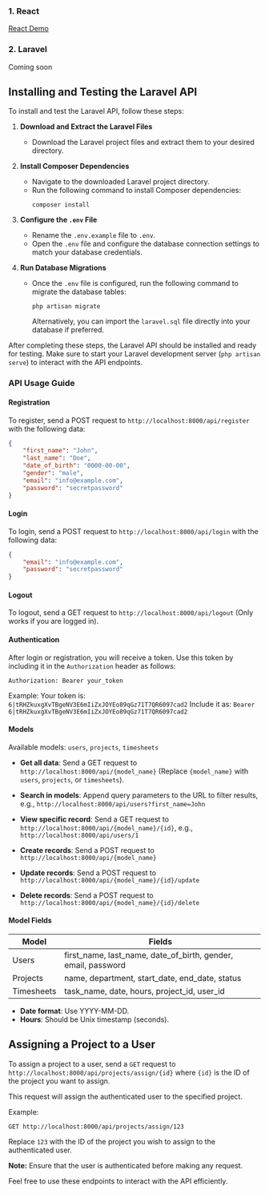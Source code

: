 ### 1. React

[React Demo](https://assessment-gh6j.onrender.com)

### 2. Laravel

Coming soon

## Installing and Testing the Laravel API

To install and test the Laravel API, follow these steps:

1. **Download and Extract the Laravel Files**

    - Download the Laravel project files and extract them to your desired directory.

2. **Install Composer Dependencies**

    - Navigate to the downloaded Laravel project directory.
    - Run the following command to install Composer dependencies:
        ```
        composer install
        ```

3. **Configure the `.env` File**

    - Rename the `.env.example` file to `.env`.
    - Open the `.env` file and configure the database connection settings to match your database credentials.

4. **Run Database Migrations**
    - Once the `.env` file is configured, run the following command to migrate the database tables:
        ```
        php artisan migrate
        ```
        Alternatively, you can import the `laravel.sql` file directly into your database if preferred.

After completing these steps, the Laravel API should be installed and ready for testing. Make sure to start your Laravel development server (`php artisan serve`) to interact with the API endpoints.

### API Usage Guide

#### Registration

To register, send a POST request to `http://localhost:8000/api/register` with the following data:

```json
{
	"first_name": "John",
	"last_name": "Doe",
	"date_of_birth": "0000-00-00",
	"gender": "male",
	"email": "info@example.com",
	"password": "secretpassword"
}
```

#### Login

To login, send a POST request to `http://localhost:8000/api/login` with the following data:

```json
{
	"email": "info@example.com",
	"password": "secretpassword"
}
```

#### Logout

To logout, send a GET request to `http://localhost:8000/api/logout` (Only works if you are logged in).

#### Authentication

After login or registration, you will receive a token. Use this token by including it in the `Authorization` header as follows:

```
Authorization: Bearer your_token
```

Example:
Your token is: `6|tRHZkuxgXvTBgeNV3E6mIiZxJOYEo89qGz71T7QR6097cad2`
Include it as: `Bearer 6|tRHZkuxgXvTBgeNV3E6mIiZxJOYEo89qGz71T7QR6097cad2`

#### Models

Available models: `users`, `projects`, `timesheets`

-   **Get all data**: Send a GET request to `http://localhost:8000/api/{model_name}` (Replace `{model_name}` with `users`, `projects`, or `timesheets`).
-   **Search in models**: Append query parameters to the URL to filter results, e.g., `http://localhost:8000/api/users?first_name=John`

-   **View specific record**: Send a GET request to `http://localhost:8000/api/{model_name}/{id}`, e.g., `http://localhost:8000/api/users/1`

-   **Create records**: Send a POST request to `http://localhost:8000/api/{model_name}`

-   **Update records**: Send a POST request to `http://localhost:8000/api/{model_name}/{id}/update`

-   **Delete records**: Send a POST request to `http://localhost:8000/api/{model_name}/{id}/delete`

#### Model Fields

| Model      | Fields                                                        |
| ---------- | ------------------------------------------------------------- |
| Users      | first_name, last_name, date_of_birth, gender, email, password |
| Projects   | name, department, start_date, end_date, status                |
| Timesheets | task_name, date, hours, project_id, user_id                   |

-   **Date format**: Use YYYY-MM-DD.
-   **Hours**: Should be Unix timestamp (seconds).

## Assigning a Project to a User

To assign a project to a user, send a `GET` request to `http://localhost:8000/api/projects/assign/{id}` where `{id}` is the ID of the project you want to assign.

This request will assign the authenticated user to the specified project.

Example:

```
GET http://localhost:8000/api/projects/assign/123
```

Replace `123` with the ID of the project you wish to assign to the authenticated user.

**Note:** Ensure that the user is authenticated before making any request.

Feel free to use these endpoints to interact with the API efficiently.
